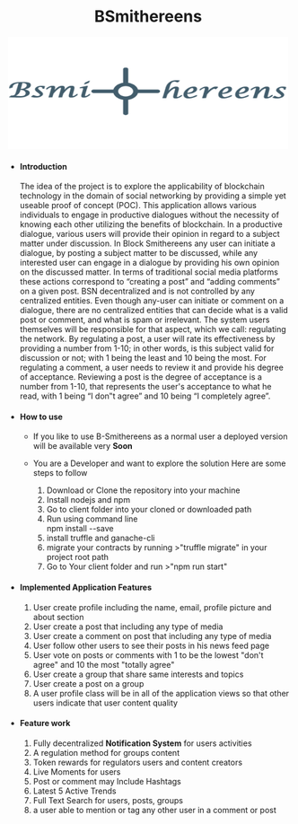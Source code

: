 <h1 align="center"> BSmithereens</h1>
<p align="center">
  <img width="500" height="200" src="./logo1.png">
</p>

<ul>
  <li> 
    <h4> Introduction</h4>
    <p> The idea of the project is to explore the applicability of blockchain technology in the
domain of social networking by providing a simple yet useable proof of concept (POC).
This application allows various individuals to engage in
productive dialogues without the necessity of knowing each other utilizing the benefits
of blockchain. In a productive dialogue, various users will provide their opinion in
regard to a subject matter under discussion. In Block Smithereens any user can initiate a dialogue, by
posting a subject matter to be discussed, while any interested user can engage in a
dialogue by providing his own opinion on the discussed matter. In terms of traditional
social media platforms these actions correspond to “creating a post” and “adding
comments” on a given post.
BSN decentralized and is not controlled by any centralized entities. Even
though any-user can initiate or comment on a dialogue, there are no
centralized entities that can decide what is a valid post or comment, and
what is spam or irrelevant. The system users themselves will be responsible
for that aspect, which we call: regulating the network. By regulating a post,
a user will rate its effectiveness by providing a number from 1-10; in other
words, is this subject valid for discussion or not; with 1 being the least and
10 being the most. For regulating a comment, a user needs to review it
and provide his degree of acceptance. Reviewing a post is the degree of acceptance is a
number from 1-10, that represents the user's acceptance to what he read,
with 1 being “I don‟t agree” and 10 being “I completely agree”. 

  </p>
  </li>
  <li>
    <h4> How to use </h4>
    <ul> 
      <li> <p> If you like to use B-Smithereens as a normal user a deployed version will be available very <b>Soon</b></p>
      </li> <li> 
      <p> You are a Developer and want to explore the solution Here are some steps to follow</p>
      <ol> <li> 
      Download or Clone the repository into your machine
      </li> 
      <li> Install nodejs and npm</li>
      <li> Go to client folder into your cloned or downloaded path </li>
      <li> Run using command line</li>
      npm install --save
      <li> install truffle and ganache-cli</li>
     <li> migrate your contracts by running >"truffle migrate" in your project root path</li>
      <li> Go to Your client folder and run >"npm run start"</li>
      </ol>
      </li> </ul>
  </li>

  <li> <h4> Implemented Application Features</h4> 
    <ol> 
      <li>
        User  create  profile including the name, email, profile picture and about section
      </li>
      <li>
        User  create  a post that including any type of media
      </li>
      <li>
        User  create  a comment on post that including any type of media
      </li>
       <li>
        User  follow other users to see their posts in his news feed page
      </li>
      <li>
        User  vote on posts or comments with 1 to be the lowest "don't agree" and 10 the most "totally agree"
      </li>
      <li> User  create a group that share same interests and topics</li>
      <li> User create a post on a group</li>
      <li> A user profile class will be in all of the application views so that other users indicate that user content quality </li>
    </ol>
  </li>

  <li> <h4>Feature work</h4 >
    <ol> 
    <li> Fully decentralized <b>Notification System</b> for users activities </li>
    <li> A regulation method for groups content </li>
    <li> Token rewards for regulators users and content creators </li>
    <li> Live Moments for users </li>
    <li> Post or comment may Include Hashtags </li>
    <li> Latest 5 Active Trends </li>
    <li> Full Text Search for users, posts, groups</li>
    <li> a user able to mention or tag any other user in a comment or post</li>
    </ol>
  </li>

<ul>